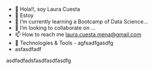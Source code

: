 - 👋 Hola!!, soy Laura Cuesta
- 👀 Estoy 
- 🌱 I’m currently learning a Bootcamp of Data Science...
- 💞️ I’m looking to collaborate on ...
- 📫 How to reach me laura.cuesta.mena@gmail.com
- 🔧 Technologies & Tools
      -  agfsadfgasdfg
- asfasdfadf



<!---
Laura-Cuesta/Laura-Cuesta is a ✨ special ✨ repository because its `README.md` (this file) appears on your GitHub profile.
You can click the Preview link to take a look at your changes.
--->



asdfadfadsfasdfasdfasdfg

